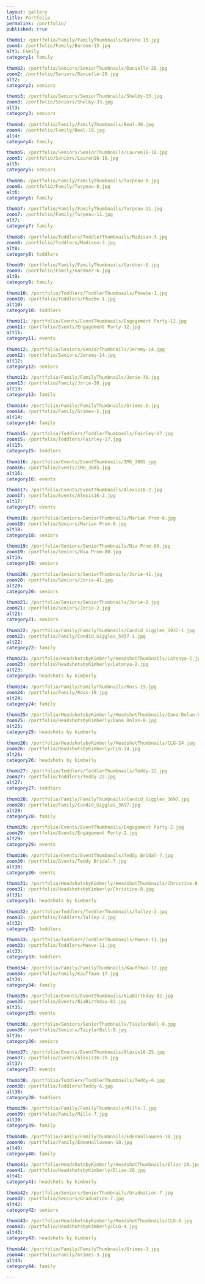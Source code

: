 ```yaml
---
layout: gallery
title: Portfolio
permalink: /portfolio/
published: true

thumb1: /portfolio/Family/FamilyThumbnails/Barone-15.jpg
zoom1: /portfolio/Family/Barone-15.jpg
alt1: Family
category1: family

thumb2: /portfolio/Seniors/SeniorThumbnails/Danielle-28.jpg
zoom2: /portfolio/Seniors/Danielle-28.jpg
alt2: 
category2: seniors

thumb3: /portfolio/Seniors/SeniorThumbnails/Shelby-33.jpg
zoom3: /portfolio/Seniors/Shelby-33.jpg
alt3: 
category3: seniors

thumb4: /portfolio/Family/FamilyThumbnails/Beal-30.jpg
zoom4: /portfolio/Family/Beal-19.jpg
alt4: 
category4: family

thumb5: /portfolio/Seniors/SeniorThumbnails/Lauren16-18.jpg
zoom5: /portfolio/Seniors/Lauren16-18.jpg
alt5: 
category5: seniors

thumb6: /portfolio/Family/FamilyThumbnails/Turpeau-8.jpg
zoom6: /portfolio/Family/Turpeau-8.jpg
alt6: 
category6: family

thumb7: /portfolio/Family/FamilyThumbnails/Turpeau-11.jpg
zoom7: /portfolio/Family/Turpeau-11.jpg
alt7: 
category7: family

thumb8: /portfolio/Toddlers/ToddlerThumbnails/Madison-3.jpg
zoom8: /portfolio/Toddlers/Madison-3.jpg
alt8: 
category8: toddlers

thumb9: /portfolio/Family/FamilyThumbnails/Gardner-6.jpg
zoom9: /portfolio/Family/Gardner-6.jpg
alt9: 
category9: family

thumb10: /portfolio/Toddlers/ToddlerThumbnails/Phoebe-1.jpg
zoom10: /portfolio/Toddlers/Phoebe-1.jpg
alt10: 
category10: toddlers

thumb11: /portfolio/Events/EventThumbnails/Engagement Party-12.jpg
zoom11: /portfolio/Events/Engagement Party-12.jpg
alt11: 
category11: events

thumb12: /portfolio/Seniors/SeniorThumbnails/Jeremy-14.jpg
zoom12: /portfolio/Seniors/Jeremy-14.jpg
alt12: 
category12: seniors

thumb13: /portfolio/Family/FamilyThumbnails/Jorie-30.jpg
zoom13: /portfolio/Family/Jorie-30.jpg
alt13: 
category13: family

thumb14: /portfolio/Family/FamilyThumbnails/Grimes-5.jpg
zoom14: /portfolio/Family/Grimes-5.jpg
alt14: 
category14: family

thumb15: /portfolio/Toddlers/ToddlerThumbnails/Fairley-17.jpg
zoom15: /portfolio/Toddlers/Fairley-17.jpg
alt15: 
category15: toddlers

thumb16: /portfolio/Events/EventThumbnails/IMG_3085.jpg
zoom16: /portfolio/Events/IMG_3085.jpg
alt16: 
category16: events

thumb17: /portfolio/Events/EventThumbnails/Alexis16-2.jpg
zoom17: /portfolio/Events/Alexis16-2.jpg
alt17: 
category17: events

thumb18: /portfolio/Seniors/SeniorThumbnails/Marian Prom-8.jpg
zoom18: /portfolio/Seniors/Marian Prom-8.jpg
alt18: 
category18: seniors

thumb19: /portfolio/Seniors/SeniorThumbnails/Nia Prom-80.jpg
zoom19: /portfolio/Seniors/Nia Prom-80.jpg
alt19: 
category19: seniors

thumb20: /portfolio/Seniors/SeniorThumbnails/Jorie-41.jpg
zoom20: /portfolio/Seniors/Jorie-41.jpg
alt20: 
category20: seniors

thumb21: /portfolio/Seniors/SeniorThumbnails/Jorie-2.jpg
zoom21: /portfolio/Seniors/Jorie-2.jpg
alt21: 
category21: seniors

thumb22: /portfolio/Family/FamilyThumbnails/Candid_Giggles_5937-1.jpg
zoom22: /portfolio/Family/Candid_Giggles_5937-1.jpg
alt22: 
category22: family

thumb23: /portfolio/HeadshotsbyKimberly/HeadshotThumbnails/Latonya-2.jpg
zoom23: /portfolio/HeadshotsbyKimberly/Latonya-2.jpg
alt23: 
category23: headshots by kimberly

thumb24: /portfolio/Family/FamilyThumbnails/Ross-19.jpg
zoom24: /portfolio/Family/Ross-19.jpg
alt24: 
category24: family

thumb25: /portfolio/HeadshotsbyKimberly/HeadshotThumbnails/Dana Dolan-8.jpg
zoom25: /portfolio/HeadshotsbyKimberly/Dana Dolan-8.jpg
alt25: 
category25: headshots by kimberly

thumb26: /portfolio/HeadshotsbyKimberly/HeadshotThumbnails/CLG-24.jpg
zoom26: /portfolio/HeadshotsbyKimberly/CLG-24.jpg
alt26: 
category26: headshots by kimberly

thumb27: /portfolio/Toddlers/ToddlerThumbnails/Teddy-22.jpg
zoom27: /portfolio/Toddlers/Teddy-22.jpg
alt27: 
category27: toddlers

thumb28: /portfolio/Family/FamilyThumbnails/Candid_Giggles_3697.jpg
zoom28: /portfolio/Family/Candid_Giggles_3697.jpg
alt28: 
category28: family

thumb29: /portfolio/Events/EventThumbnails/Engagement Party-2.jpg
zoom29: /portfolio/Events/Engagement Party-2.jpg
alt29: 
category29: events

thumb30: /portfolio/Events/EventThumbnails/Teddy Bridal-7.jpg
zoom30: /portfolio/Events/Teddy Bridal-7.jpg
alt30: 
category30: events

thumb31: /portfolio/HeadshotsbyKimberly/HeadshotThumbnails/Christine-8.jpg
zoom31: /portfolio/HeadshotsbyKimberly/Christine-8.jpg
alt31: 
category31: headshots by kimberly

thumb32: /portfolio/Toddlers/ToddlerThumbnails/Talley-2.jpg
zoom32: /portfolio/Toddlers/Talley-2.jpg
alt32: 
category32: toddlers

thumb33: /portfolio/Toddlers/ToddlerThumbnails/Maeve-11.jpg
zoom33: /portfolio/Toddlers/Maeve-11.jpg
alt33: 
category33: toddlers

thumb34: /portfolio/Family/FamilyThumbnails/Kauffman-17.jpg
zoom34: /portfolio/Family/Kauffman-17.jpg
alt34: 
category34: family

thumb35: /portfolio/Events/EventThumbnails/NiaBirthday-82.jpg
zoom35: /portfolio/Events/NiaBirthday-82.jpg
alt35: 
category35: events

thumb36: /portfolio/Seniors/SeniorThumbnails/TaiylarBall-8.jpg
zoom36: /portfolio/Seniors/TaiylarBall-8.jpg
alt36: 
category36: seniors

thumb37: /portfolio/Events/EventThumbnails/Alexis16-25.jpg
zoom37: /portfolio/Events/Alexis16-25.jpg
alt37: 
category37: events

thumb38: /portfolio/Toddlers/ToddlerThumbnails/Teddy-6.jpg
zoom38: /portfolio/Toddlers/Teddy-6.jpg
alt38: 
category38: toddlers

thumb39: /portfolio/Family/FamilyThumbnails/Mills-7.jpg
zoom39: /portfolio/Family/Mills-7.jpg
alt39: 
category39: family

thumb40: /portfolio/Family/FamilyThumbnails/EdenHalloween-10.jpg
zoom40: /portfolio/Family/EdenHalloween-10.jpg
alt40: 
category40: family

thumb41: /portfolio/HeadshotsbyKimberly/HeadshotThumbnails/Elias-20.jpg
zoom41: /portfolio/HeadshotsbyKimberly/Elias-20.jpg
alt41: 
category41: headshots by kimberly

thumb42: /portfolio/Seniors/SeniorThumbnails/Graduation-7.jpg
zoom42: /portfolio/Seniors/Graduation-7.jpg
alt42: 
category42: seniors

thumb43: /portfolio/HeadshotsbyKimberly/HeadshotThumbnails/CLG-4.jpg
zoom43: /portfolio/HeadshotsbyKimberly/CLG-4.jpg
alt43: 
category43: headshots by kimberly

thumb44: /portfolio/Family/FamilyThumbnails/Grimes-3.jpg
zoom44: /portfolio/Family/Grimes-3.jpg
alt44: 
category44: family

---
```

